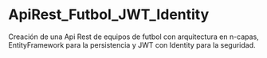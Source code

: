# ApiRest_Futbol_JWT_Identity
Creación de una Api Rest de equipos de futbol con arquitectura en n-capas, EntityFramework para la persistencia y JWT con Identity para la seguridad.
